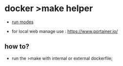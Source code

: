 # docker >make helper

* [run modes](./runModes.md)

* for local web manage use : https://www.portainer.io/


## how to?

* run the >make with internal or external dockerfile;



